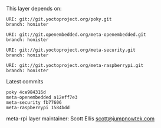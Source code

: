 This layer depends on:

    URI: git://git.yoctoproject.org/poky.git
    branch: honister

    URI: git://git.openembedded.org/meta-openembedded.git
    branch: honister

    URI: git://git.yoctoproject.org/meta-security.git
    branch: honister

    URI: git://git.yoctoproject.org/meta-raspberrypi.git
    branch: honister

Latest commits

    poky 4ce984316d
    meta-openembedded a12eff7e3
    meta-security fb77606
    meta-raspberrypi 1584bdd

meta-rpi layer maintainer: Scott Ellis <scott@jumpnowtek.com>
